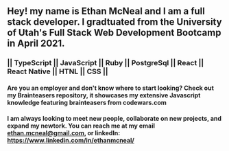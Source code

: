 ## Hey! my name is Ethan McNeal and I am a full stack developer. I gradtuated from the University of Utah's Full Stack Web Development Bootcamp in April 2021.

### || TypeScript || JavaScript || Ruby || PostgreSql || React || React Native || HTNL || CSS || 

#### Are you an employer and don't know where to start looking? Check out my Brainteasers repository, it showcases my extensive Javascript knowledge featuring brainteasers from codewars.com 

#### I am always looking to meet new people, collaborate on new projects, and expand my newtork. You can reach me at my email ethan.mcneal@gmail.com, or linkedIn: https://www.linkedin.com/in/ethanmcneal/

<!--
**ethanmcneal/ethanmcneal** is a ✨ _special_ ✨ repository because its `README.md` (this file) appears on your GitHub profile.

Here are some ideas to get you started:

- 🔭 I’m currently working on ...
- 🌱 I’m currently learning ...
- 👯 I’m looking to collaborate on ...
- 🤔 I’m looking for help with ...
- 💬 Ask me about ...
- 📫 How to reach me: ...
- 😄 Pronouns: ...
- ⚡ Fun fact: ...
-->
